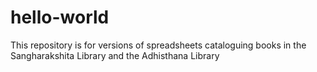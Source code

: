 # hello-world
This repository is for versions of spreadsheets cataloguing books in the Sangharakshita Library and the Adhisthana Library
